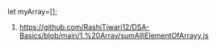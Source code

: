 let myArray=[];

1. https://github.com/RashiTiwari12/DSA-Basics/blob/main/1.%20Array/sumAlllElementOfArrayy.js